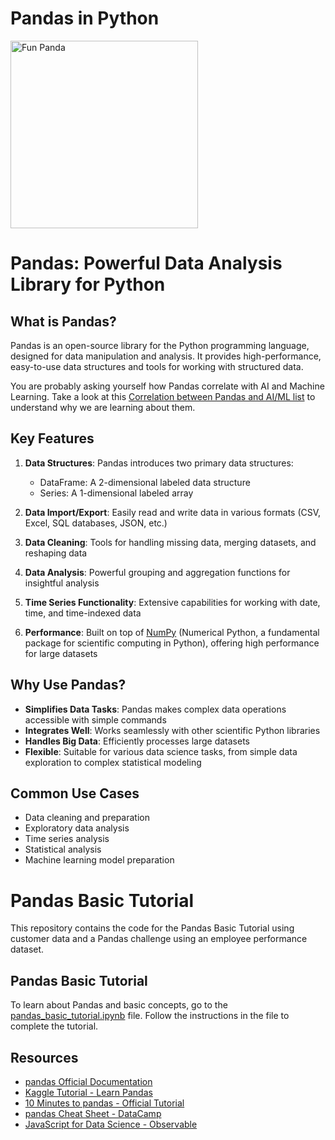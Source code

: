 # Pandas in Python

<img src="assets/panda.svg" alt="Fun Panda" width="300">

# Pandas: Powerful Data Analysis Library for Python

## What is Pandas?

Pandas is an open-source library for the Python programming language, designed for data manipulation and analysis. It provides high-performance, easy-to-use data structures and tools for working with structured data.

You are probably asking yourself how Pandas correlate with AI and Machine Learning. Take a look at this [Correlation between Pandas and AI/ML list](./pandas_ai_correlations.md) to understand why we are learning about them.

## Key Features

1. **Data Structures**: Pandas introduces two primary data structures:

   - DataFrame: A 2-dimensional labeled data structure
   - Series: A 1-dimensional labeled array

2. **Data Import/Export**: Easily read and write data in various formats (CSV, Excel, SQL databases, JSON, etc.)

3. **Data Cleaning**: Tools for handling missing data, merging datasets, and reshaping data

4. **Data Analysis**: Powerful grouping and aggregation functions for insightful analysis

5. **Time Series Functionality**: Extensive capabilities for working with date, time, and time-indexed data

6. **Performance**: Built on top of [NumPy](https://numpy.org/) (Numerical Python, a fundamental package for scientific computing in Python), offering high performance for large datasets

## Why Use Pandas?

- **Simplifies Data Tasks**: Pandas makes complex data operations accessible with simple commands
- **Integrates Well**: Works seamlessly with other scientific Python libraries
- **Handles Big Data**: Efficiently processes large datasets
- **Flexible**: Suitable for various data science tasks, from simple data exploration to complex statistical modeling

## Common Use Cases

- Data cleaning and preparation
- Exploratory data analysis
- Time series analysis
- Statistical analysis
- Machine learning model preparation

# Pandas Basic Tutorial

This repository contains the code for the Pandas Basic Tutorial using customer data and a Pandas challenge using an employee performance dataset.

## Pandas Basic Tutorial

To learn about Pandas and basic concepts, go to the [pandas_basic_tutorial.ipynb](./pandas_basics_lesson.ipynb) file. Follow the instructions in the file to complete the tutorial.



## Resources

- [pandas Official Documentation](https://pandas.pydata.org/docs/)
- [Kaggle Tutorial - Learn Pandas](https://www.kaggle.com/learn/pandas)
- [10 Minutes to pandas - Official Tutorial](https://pandas.pydata.org/docs/user_guide/10min.html)
- [pandas Cheat Sheet - DataCamp](https://www.datacamp.com/community/blog/python-pandas-cheat-sheet)
- [JavaScript for Data Science - Observable](https://observablehq.com/@observablehq/javascript-for-data-science)

